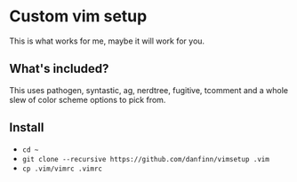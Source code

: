 # Custom vim setup

This is what works for me, maybe it will work for you.

## What's included?

This uses pathogen, syntastic, ag, nerdtree, fugitive, tcomment and a whole slew of color scheme options to pick from.

## Install

* `cd ~`
* `git clone --recursive https://github.com/danfinn/vimsetup .vim`
* `cp .vim/vimrc .vimrc`
